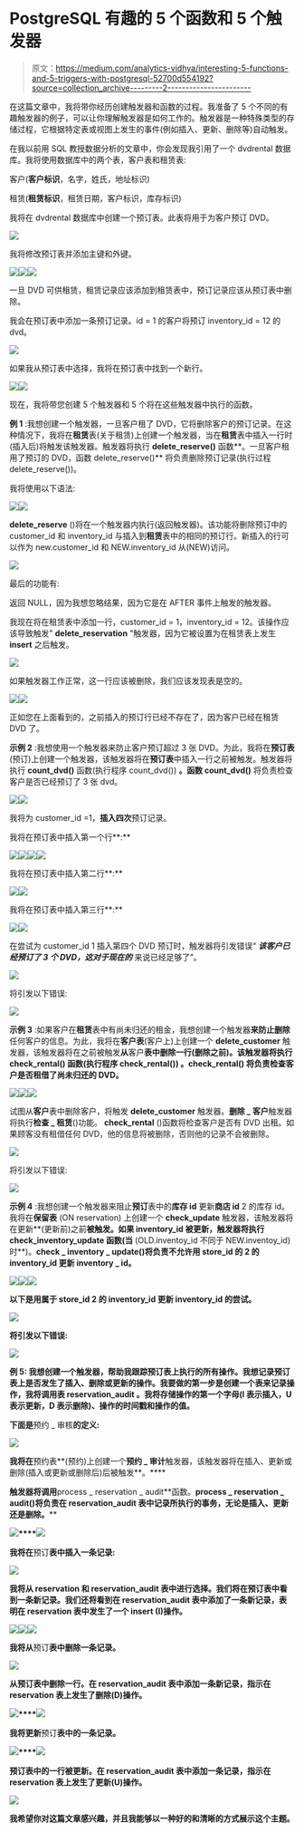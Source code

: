 # PostgreSQL 有趣的 5 个函数和 5 个触发器

> 原文：<https://medium.com/analytics-vidhya/interesting-5-functions-and-5-triggers-with-postgresql-52700d554192?source=collection_archive---------2----------------------->

在这篇文章中，我将带你经历创建触发器和函数的过程。我准备了 5 个不同的有趣触发器的例子，可以让你理解触发器是如何工作的。触发器是一种特殊类型的存储过程，它根据特定表或视图上发生的事件(例如插入、更新、删除等)自动触发。

在我以前用 SQL 教授数据分析的文章中，你会发现我引用了一个 dvdrental 数据库。我将使用数据库中的两个表，客户表和租赁表:

客户(**客户标识**，名字，姓氏，地址标识)

租赁(**租赁标识**，租赁日期，客户标识，库存标识)

我将在 dvdrental 数据库中创建一个预订表。此表将用于为客户预订 DVD。

![](img/08e7b7f1f7f9daf55f63ed080a23cda9.png)

我将修改预订表并添加主键和外键。

![](img/04f79c8aaacd186639b7646fdeb2f259.png)![](img/323240238ac8c73e19b55ec2ae675809.png)![](img/a28da55c23baf5abf47448a3e7a7b707.png)

一旦 DVD 可供租赁，租赁记录应该添加到租赁表中，预订记录应该从预订表中删除。

我会在预订表中添加一条预订记录。id = 1 的客户将预订 inventory_id = 12 的 dvd。

![](img/7aeb13a252af02e39440ae48240be913.png)

如果我从预订表中选择，我将在预订表中找到一个新行。

![](img/42b5adb9d842d789b33a071c84b11214.png)![](img/cb92c895436b8b369c4eeee6345624a8.png)

现在，我将带您创建 5 个触发器和 5 个将在这些触发器中执行的函数。

**例 1** :我想创建一个触发器，一旦客户租了 DVD，它将删除客户的预订记录。在这种情况下，我将在**租赁**表(关于租赁)上创建一个触发器，当在**租赁**表中插入一行时(插入后)将触发该触发器。触发器将执行 **delete_reserve()** 函数**。一旦客户租用了预订的 DVD，函数 delete_reserve()** 将负责删除预订记录(执行过程 delete_reserve())。

我将使用以下语法:

![](img/f55fefa03eb0f008dc28533e05a26fa3.png)![](img/2feae931802945987528bce2842080db.png)

**delete_reserve** ()将在一个触发器内执行(返回触发器)。该功能将删除预订中的 customer_id 和 inventory_id 与插入到**租赁**表中的相同的预订行。新插入的行可以作为 new.customer_id 和 NEW.inventory_id 从(NEW)访问。

![](img/f5ae85a3a7d2729e4e49a0ef7ea595e7.png)

最后的功能有:

返回 NULL，因为我想忽略结果，因为它是在 AFTER 事件上触发的触发器。

我现在将在租赁表中添加一行，customer_id = 1，inventory_id = 12。该操作应该导致触发" **delete_reservation** "触发器，因为它被设置为在租赁表上发生 **insert** 之后触发。

![](img/77b67ce54b47001a3f73ee9d2b5f6dcd.png)

如果触发器工作正常，这一行应该被删除，我们应该发现表是空的。

![](img/42b5adb9d842d789b33a071c84b11214.png)![](img/b7f58ef6f967982ed3ad1135db210c67.png)

正如您在上面看到的，之前插入的预订行已经不存在了，因为客户已经在租赁 DVD 了。

**示例 2** :我想使用一个触发器来防止客户预订超过 3 张 DVD。为此，我将在**预订表**(预订)上创建一个触发器，该触发器将在**预订表**中插入一行之前被触发。触发器将执行 **count_dvd()** 函数(执行程序 count_dvd()) **。函数 count_dvd()** 将负责检查客户是否已经预订了 3 张 dvd。

![](img/12071aa94495c571964bc2546867dc96.png)![](img/dcdcdc0325e826651e31fa0cf23fa3a7.png)

我将为 customer_id =1，**插入四次**预订记录。

我将在预订表中插入第一个行**:**

![](img/18aad8d48e93ffbae9b96573f6be0312.png)![](img/70f08df6038ee7b5346267441ebc443b.png)![](img/0a3c39667db6c1a9b683a094e521fe41.png)![](img/13db9785f41469f5f1d51abd0c682968.png)

我将在预订表中插入第二行**:**

![](img/07e7add8bf5495b2099da08425121094.png)![](img/522f765013de06dd74dce253af72c623.png)

我将在预订表中插入第三行**:**

![](img/9e9a149b2fe70fd4e94619c0cdb0ba4c.png)![](img/e6ff2feb551a35cd16b8db4836d80183.png)

在尝试为 customer_id 1 插入第四个 DVD 预订时，触发器将引发错误“ ***该客户已经预订了 3 个 DVD，这对于现在的*** 来说已经足够了”。

![](img/9d2078f26b30871ffb4828e432539d88.png)

将引发以下错误:

![](img/65d417be216440a4e8c9d30db28c0feb.png)

**示例 3** :如果客户在**租赁**表中有尚未归还的租金，我想创建一个触发器**来防止删除**任何客户的信息。为此，我将在**客户表**(客户上)上创建一个 **delete_customer** 触发器，该触发器将在之前被触发**从**客户**表中删除一行(删除之前)。该触发器将执行 **check_rental()** 函数(执行程序 check_rental()) **。check_rental()** 将负责检查客户是否租借了尚未归还的 DVD。**

![](img/1fb61ab16bdd40917e1e156fd905a80c.png)![](img/fb734d480322dbb341b481ff603f6af5.png)![](img/da297afdaabd37daeb3133dd71326ae5.png)

试图从**客户**表中删除客户，将触发 **delete_customer** 触发器。**删除 _ 客户**触发器将执行**检查 _ 租赁**()功能。 **check_rental** ()函数将检查客户是否有 DVD 出租。如果顾客没有租借任何 DVD，他的信息将被删除，否则他的记录不会被删除。

![](img/6c7216e3468bac1d1d6a39bbd9d2c2cc.png)

将引发以下错误:

![](img/10e95ceabea33175c89caa16b764de16.png)

**示例 4** :我想创建一个触发器来阻止**预订**表中的**库存 id** 更新**商店 id** 2 的库存 id。我将在**保留表** (ON reservation) 上创建一个 **check_update** 触发器，该触发器将在更新**(更新前)之前**被触发。如果 inventory_id 被更新，触发器将执行 **check_inventory_update** 函数(当** (OLD.inventoy_id 不同于 NEW.inventoy_id)时**)。**check _ inventory _ update()**将负责不允许用 store_id 的 2 的 inventory_id 更新 inventory _ id。****

**![](img/807062cfbd9819adf107ab76fd55b5b1.png)****![](img/6b71bc60ff87320471f22fe8eaeba3fa.png)****![](img/8acda6e6c2b1755a9a2dd3bab7cecacd.png)**

**以下是用属于 store_id 2 的 inventory_id 更新 inventory_id 的尝试。**

**![](img/55aa6d499b3c1692359a4b2cf783f24c.png)**

**将引发以下错误:**

**![](img/91a74aae06fb118230c342a886af64e2.png)**

****例 5:** 我想创建一个触发器，帮助我**跟踪预订表上执行的所有操作**。我想记录**预订**表上是否发生了**插入、删除或更新**的操作。我要做的第一步是创建一个表来记录操作，我将调用表 **reservation_audit** 。我将存储操作的第一个字母(I 表示插入，U 表示更新，D 表示删除)、操作的时间戳和操作的值。**

**下面是**预约 _ 审核**的定义:**

**![](img/061e111657a8380db2b5812d680b0fa3.png)**

**我将在**预约表**(预约)上创建一个**预约 _ 审计**触发器，该触发器将在插入、更新或删除(插入或更新或删除后)后被触发**。****

**触发器将调用**process _ reservation _ audit**函数。**process _ reservation _ audit()**将负责在 **reservation_audit** 表中记录所执行的事务，无论是**插入、更新还是删除。****

**![](img/4487c025ebfcc798beff748349129b23.png)****![](img/899252ebbeb2397868e20d19700e601a.png)**

**我将在**预订**表中插入一条记录:**

**![](img/168787cd5a18087b3246e864efc83597.png)**

**我将从 reservation 和 reservation_audit 表中进行选择。我们将在预订表中看到一条新记录。我们还将看到在 reservation_audit 表中添加了一条新记录，表明在 reservation 表中发生了一个 insert (I)操作。**

**![](img/144a00d2071e47b105636e54555ffaae.png)****![](img/ca69808c7a37a423eefd3cabc9da130c.png)****![](img/f4759745637b1ccd2f15211eeaffb323.png)**

**我将从**预订**表中删除一条记录。**

**![](img/b197bb0006e94478892fbf08ee76ec28.png)**

**从预订表中删除一行。在 reservation_audit 表中添加一条新记录，指示在 reservation 表上发生了删除(D)操作。**

**![](img/4d999b6805603b2dd52f0e4d1f86dcca.png)****![](img/99529bd58467b68448823dc9233ec162.png)**

**我将更新**预订**表中的一条记录。**

**![](img/411541a781b8dc0147e5ee285dea51e8.png)****![](img/4d999b6805603b2dd52f0e4d1f86dcca.png)**

**预订表中的一行被更新。在 reservation_audit 表中添加一条记录，指示在 reservation 表上发生了更新(U)操作。**

**![](img/ee1f4ed10c252e2c84fc3e8cd61f499e.png)**

**我希望你对这篇文章感兴趣，并且我能够以一种好的和清晰的方式展示这个主题。**